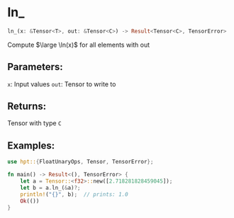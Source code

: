 # ln_
```rust
ln_(x: &Tensor<T>, out: &Tensor<C>) -> Result<Tensor<C>, TensorError>
```
Compute $\large \ln(x)$ for all elements with out

## Parameters:
`x`: Input values
`out`: Tensor to write to

## Returns:
Tensor with type `C`

## Examples:
```rust
use hpt::{FloatUnaryOps, Tensor, TensorError};

fn main() -> Result<(), TensorError> {
    let a = Tensor::<f32>::new([2.718281828459045]);
    let b = a.ln_(&a)?;
    println!("{}", b);  // prints: 1.0
    Ok(())
}
```